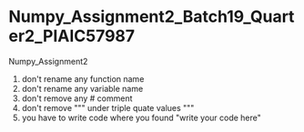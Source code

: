 # Numpy_Assignment2_Batch19_Quarter2_PIAIC57987
Numpy_Assignment2

1) don't rename any function name
2) don't rename any variable name
3) don't remove any # comment 
4) don't remove """ under triple quate values """
5) you have to write code where you found "write your code here"
